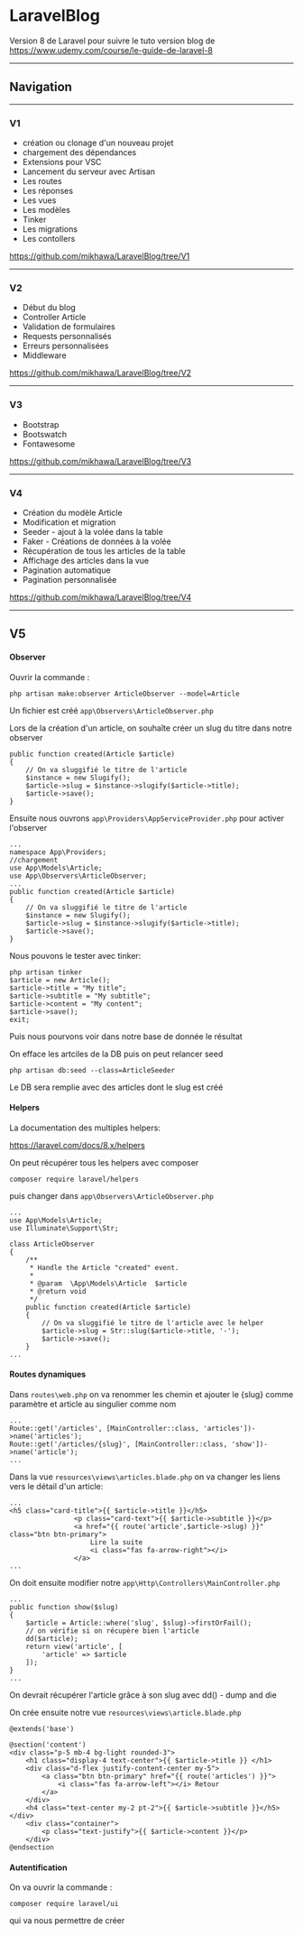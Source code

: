 # LaravelBlog

Version 8 de Laravel pour suivre le tuto version blog de https://www.udemy.com/course/le-guide-de-laravel-8

---

## Navigation

---

### V1

-   création ou clonage d'un nouveau projet
-   chargement des dépendances
-   Extensions pour VSC
-   Lancement du serveur avec Artisan
-   Les routes
-   Les réponses
-   Les vues
-   Les modèles
-   Tinker
-   Les migrations
-   Les contollers

https://github.com/mikhawa/LaravelBlog/tree/V1

---

### V2

-   Début du blog
-   Controller Article
-   Validation de formulaires
-   Requests personnalisés
-   Erreurs personnalisées
-   Middleware

https://github.com/mikhawa/LaravelBlog/tree/V2

---

### V3

-   Bootstrap
-   Bootswatch
-   Fontawesome

https://github.com/mikhawa/LaravelBlog/tree/V3

---

### V4

-   Création du modèle Article
-   Modification et migration
-   Seeder - ajout à la volée dans la table
-   Faker - Créations de données à la volée
-   Récupération de tous les articles de la table
-   Affichage des articles dans la vue
-   Pagination automatique
-   Pagination personnalisée

https://github.com/mikhawa/LaravelBlog/tree/V4

---

## V5

#### Observer

Ouvrir la commande :

    php artisan make:observer ArticleObserver --model=Article

Un fichier est créé `app\Observers\ArticleObserver.php`

Lors de la création d'un article, on souhaîte créer un slug du titre dans notre observer

    public function created(Article $article)
    {
        // On va sluggifié le titre de l'article
        $instance = new Slugify();
        $article->slug = $instance->slugify($article->title);
        $article->save();
    }

Ensuite nous ouvrons `app\Providers\AppServiceProvider.php` pour activer l'observer

    ...
    namespace App\Providers;
    //chargement
    use App\Models\Article;
    use App\Observers\ArticleObserver;
    ...
    public function created(Article $article)
    {
        // On va sluggifié le titre de l'article
        $instance = new Slugify();
        $article->slug = $instance->slugify($article->title);
        $article->save();
    }

Nous pouvons le tester avec tinker:

    php artisan tinker
    $article = new Article();
    $article->title = "My title";
    $article->subtitle = "My subtitle";
    $article->content = "My content";
    $article->save();
    exit;

Puis nous pourvons voir dans notre base de donnée le résultat

On efface les artciles de la DB puis on peut relancer seed

    php artisan db:seed --class=ArticleSeeder

Le DB sera remplie avec des articles dont le slug est créé

#### Helpers

La documentation des multiples helpers:

https://laravel.com/docs/8.x/helpers

On peut récupérer tous les helpers avec composer

    composer require laravel/helpers

puis changer dans `app\Observers\ArticleObserver.php`

    ...
    use App\Models\Article;
    use Illuminate\Support\Str;

    class ArticleObserver
    {
        /**
         * Handle the Article "created" event.
         *
         * @param  \App\Models\Article  $article
         * @return void
         */
        public function created(Article $article)
        {
            // On va sluggifié le titre de l'article avec le helper
            $article->slug = Str::slug($article->title, '-');
            $article->save();
        }
    ...

#### Routes dynamiques

Dans `routes\web.php` on va renommer les chemin et ajouter le {slug} comme paramètre et article au singulier comme nom

    ...
    Route::get('/articles', [MainController::class, 'articles'])->name('articles');
    Route::get('/articles/{slug}', [MainController::class, 'show'])->name('article');
    ...

Dans la vue `resources\views\articles.blade.php` on va changer les liens vers le détail d'un article:

    ...
    <h5 class="card-title">{{ $article->title }}</h5>
                    <p class="card-text">{{ $article->subtitle }}</p>
                    <a href="{{ route('article',$article->slug) }}" class="btn btn-primary">
                        Lire la suite
                        <i class="fas fa-arrow-right"></i>
                    </a>
    ...

On doit ensuite modifier notre `app\Http\Controllers\MainController.php`

    ...
    public function show($slug)
    {
        $article = Article::where('slug', $slug)->firstOrFail();
        // on vérifie si on récupère bien l'article
        dd($article);
        return view('article', [
            'article' => $article
        ]);
    }
    ...

On devrait récupérer l'article grâce à son slug avec dd() - dump and die

On crée ensuite notre vue `resources\views\article.blade.php`

    @extends('base')

    @section('content')
    <div class="p-5 mb-4 bg-light rounded-3">
        <h1 class="display-4 text-center">{{ $article->title }} </h1>
        <div class="d-flex justify-content-center my-5">
            <a class="btn btn-primary" href="{{ route('articles') }}">
                <i class="fas fa-arrow-left"></i> Retour
            </a>
        </div>
        <h4 class="text-center my-2 pt-2">{{ $article->subtitle }}</h5>
    </div>
        <div class="container">
            <p class="text-justify">{{ $article->content }}</p>
        </div>
    @endsection

#### Autentification

On va ouvrir la commande :

    composer require laravel/ui

qui va nous permettre de créer
